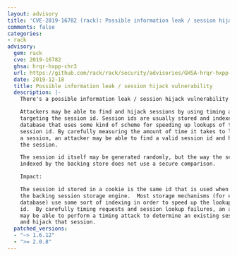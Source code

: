 ```yaml
---
layout: advisory
title: 'CVE-2019-16782 (rack): Possible information leak / session hijack vulnerability'
comments: false
categories:
- rack
advisory:
  gem: rack
  cve: 2019-16782
  ghsa: hrqr-hxpp-chr3
  url: https://github.com/rack/rack/security/advisories/GHSA-hrqr-hxpp-chr3
  date: 2019-12-18
  title: Possible information leak / session hijack vulnerability
  description: |-
    There's a possible information leak / session hijack vulnerability in Rack.

    Attackers may be able to find and hijack sessions by using timing attacks
    targeting the session id. Session ids are usually stored and indexed in a
    database that uses some kind of scheme for speeding up lookups of that
    session id. By carefully measuring the amount of time it takes to look up
    a session, an attacker may be able to find a valid session id and hijack
    the session.

    The session id itself may be generated randomly, but the way the session is
    indexed by the backing store does not use a secure comparison.

    Impact:

    The session id stored in a cookie is the same id that is used when querying
    the backing session storage engine.  Most storage mechanisms (for example a
    database) use some sort of indexing in order to speed up the lookup of that
    id.  By carefully timing requests and session lookup failures, an attacker
    may be able to perform a timing attack to determine an existing session id
    and hijack that session.
  patched_versions:
  - "~> 1.6.12"
  - ">= 2.0.8"
---
```

